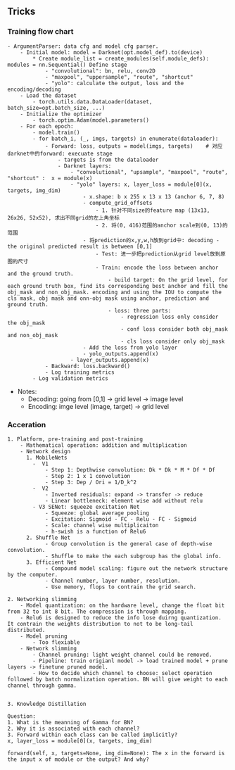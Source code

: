 ## Tricks
### Training flow chart
    - ArgumentParser: data cfg and model cfg parser. 
        - Initial model: model = Darknet(opt.model_def).to(device) 
            * Create module_list = create_modules(self.module_defs): modules = nn.Sequential() Define stage
                - "convolutional": bn, relu, conv2D
                - "maxpool", "uppersample", "route", "shortcut"
                - "yolo": calculate the output, loss and the encoding/decoding
        - Load the dataset
        	- torch.utils.data.DataLoader(dataset, batch_size=opt.batch_size, ...)
        - Initialize the optimizer
        	- torch.optim.Adam(model.parameters() 
        - For each epoch:
            - model.train()
            - for batch_i, (_, imgs, targets) in enumerate(dataloader):
                - Forward: loss, outputs = model(imgs, targets)    # 对应darknet中的forward: execuate stage
                    - targets is from the dataloader
                	- Darknet layers: 
                		- "convolutional", "upsample", "maxpool", "route", "shortcut" :  x = module(x)  
                		- "yolo" layers: x, layer_loss = module[0](x, targets, img_dim) 
                    		- x.shape: b x 255 x 13 x 13 (anchor 6, 7, 8)
                    		- compute_grid_offsets
                       	 		- 1. 针对不同size的feature map (13x13, 26x26, 52x52), 求出不同grid的左上角坐标
                       	 		- 2. 将(0, 416)范围的anchor scale到(0, 13)的范围
                    		- 将prediction的x,y,w,h放到grid中: decoding - the original predicted result is between [0,1]
                    			- Test: 进一步把prediction从grid level放到原图的尺寸
                    			- Train: encode the loss between anchor and the ground truth.
                    				- build target: On the grid level, for each ground truth box, find its corresponding best anchor and fill the obj_mask and non_obj_mask. encoding and using the IOU to compute the cls mask, obj mask and onn-obj mask using anchor, prediction and ground truth. 
                    				- loss: three parts: 
                        				- regression loss only consider the obj_mask
                        				- conf loss consider both obj_mask and non_obj_mask
                        				- cls loss consider only obj_mask
                    		- Add the loss from yolo layer
                    		- yolo_outputs.append(x)
                    	- layer_outputs.append(x)
                - Backward: loss.backward()
                - Log training metrics
            - Log validation metrics

   - Notes: 
   		- Decoding: going from [0,1] -> grid level -> image level
   		- Encoding: imge level (image, target) -> grid level

### Acceration
	1. Platform, pre-training and post-training
		- Mathematical operation: addition and multiplication
		- Network design
		  1. MobileNets
			-  V1
				- Step 1: Depthwise convolution: Dk * Dk * M * Df * Df
				- Step 2: 1 x 1 convolution
				- Step 3: Dep / Ori = 1/D_k^2
			-  V2
				- Inverted residuals: expand -> transfer -> reduce
				- Linear bottleneck: element wise add without relu
			- V3 SENet: squeeze excitation Net
				- Squeeze: global average pooling
				- Excitation: Sigmoid - FC - Relu - FC - Sigmoid
				- Scale: channel wise multiplicaiton
				- h-swish is a function of Relu6
		  2. Shuffle Net
				- Group convolution is the general case of depth-wise convolution.
				- Shuffle to make the each subgroup has the global info.
		  3. Efficient Net
				- Compound model scaling: figure out the network structure by the computer. 
				- Channel number, layer number, resolution. 
				- Use memory, flops to contrain the grid search. 

	2. Networking slimming
		- Model quantization: on the hardware level, change the float bit from 32 to int 8 bit. The compression is through mapping.
		- Relu6 is designed to reduce the info lose duirng quantization. It contrain the weights distribution to not to be long-tail distributed. 
		- Model pruning
			- Too flexiable
		- Network slimming
			- Channel pruning: light weight channel could be removed. 
			- Pipeline: train origianl model -> load trained model + prune layers -> finetune pruned model.
			- How to decide which channel to choose: select operation followed by batch normalization operation. BN will give weight to each channel through gamma. 


	3. Knowledge Distillation

	Question: 
	1. What is the meanning of Gamma for BN?
	2. Why it is associated with each channel?
	3. Forward within each class can be called implicitly? 
	x, layer_loss = module[0](x, targets, img_dim) 

	forward(self, x, targets=None, img_dim=None): The x in the forward is the input x of module or the output? And why?







